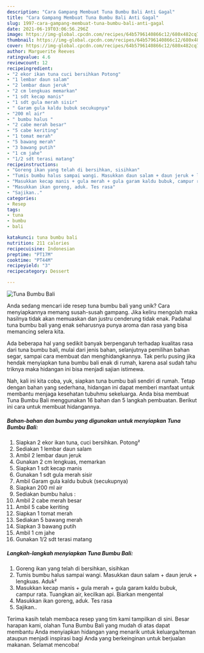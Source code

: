 ```yaml
---
description: "Cara Gampang Membuat Tuna Bumbu Bali Anti Gagal"
title: "Cara Gampang Membuat Tuna Bumbu Bali Anti Gagal"
slug: 1997-cara-gampang-membuat-tuna-bumbu-bali-anti-gagal
date: 2021-06-19T03:06:56.296Z
image: https://img-global.cpcdn.com/recipes/64b5796140866c12/680x482cq70/tuna-bumbu-bali-foto-resep-utama.jpg
thumbnail: https://img-global.cpcdn.com/recipes/64b5796140866c12/680x482cq70/tuna-bumbu-bali-foto-resep-utama.jpg
cover: https://img-global.cpcdn.com/recipes/64b5796140866c12/680x482cq70/tuna-bumbu-bali-foto-resep-utama.jpg
author: Marguerite Reeves
ratingvalue: 4.6
reviewcount: 12
recipeingredient:
- "2 ekor ikan tuna cuci bersihkan Potong"
- "1 lembar daun salam"
- "2 lembar daun jeruk"
- "2 cm lengkuas memarkan"
- "1 sdt kecap manis"
- "1 sdt gula merah sisir"
- " Garam gula kaldu bubuk secukupnya"
- "200 ml air"
- " bumbu halus "
- "2 cabe merah besar"
- "5 cabe keriting"
- "1 tomat merah"
- "5 bawang merah"
- "3 bawang putih"
- "1 cm jahe"
- "1/2 sdt terasi matang"
recipeinstructions:
- "Goreng ikan yang telah di bersihkan, sisihkan"
- "Tumis bumbu halus sampai wangi. Masukkan daun salam + daun jeruk + lengkuas. Aduk²"
- "Masukkan kecap manis + gula merah + gula garam kaldu bubuk, campur rata. Tuangkan air, kecilkan api. Biarkan mengental"
- "Masukkan ikan goreng, aduk. Tes rasa"
- "Sajikan.."
categories:
- Resep
tags:
- tuna
- bumbu
- bali

katakunci: tuna bumbu bali 
nutrition: 211 calories
recipecuisine: Indonesian
preptime: "PT17M"
cooktime: "PT44M"
recipeyield: "3"
recipecategory: Dessert

---
```



![Tuna Bumbu Bali](https://img-global.cpcdn.com/recipes/64b5796140866c12/680x482cq70/tuna-bumbu-bali-foto-resep-utama.jpg)

Anda sedang mencari ide resep tuna bumbu bali yang unik? Cara menyiapkannya memang susah-susah gampang. Jika keliru mengolah maka hasilnya tidak akan memuaskan dan justru cenderung tidak enak. Padahal tuna bumbu bali yang enak seharusnya punya aroma dan rasa yang bisa memancing selera kita.

Ada beberapa hal yang sedikit banyak berpengaruh terhadap kualitas rasa dari tuna bumbu bali, mulai dari jenis bahan, selanjutnya pemilihan bahan segar, sampai cara membuat dan menghidangkannya. Tak perlu pusing jika hendak menyiapkan tuna bumbu bali enak di rumah, karena asal sudah tahu triknya maka hidangan ini bisa menjadi sajian istimewa.




Nah, kali ini kita coba, yuk, siapkan tuna bumbu bali sendiri di rumah. Tetap dengan bahan yang sederhana, hidangan ini dapat memberi manfaat untuk membantu menjaga kesehatan tubuhmu sekeluarga. Anda bisa membuat Tuna Bumbu Bali menggunakan 16 bahan dan 5 langkah pembuatan. Berikut ini cara untuk membuat hidangannya.

<!--inarticleads1-->

##### Bahan-bahan dan bumbu yang digunakan untuk menyiapkan Tuna Bumbu Bali:

1. Siapkan 2 ekor ikan tuna, cuci bersihkan. Potong²
1. Sediakan 1 lembar daun salam
1. Ambil 2 lembar daun jeruk
1. Gunakan 2 cm lengkuas, memarkan
1. Siapkan 1 sdt kecap manis
1. Gunakan 1 sdt gula merah sisir
1. Ambil  Garam gula kaldu bubuk (secukupnya)
1. Siapkan 200 ml air
1. Sediakan  bumbu halus :
1. Ambil 2 cabe merah besar
1. Ambil 5 cabe keriting
1. Siapkan 1 tomat merah
1. Sediakan 5 bawang merah
1. Siapkan 3 bawang putih
1. Ambil 1 cm jahe
1. Gunakan 1/2 sdt terasi matang




<!--inarticleads2-->

##### Langkah-langkah menyiapkan Tuna Bumbu Bali:

1. Goreng ikan yang telah di bersihkan, sisihkan
1. Tumis bumbu halus sampai wangi. Masukkan daun salam + daun jeruk + lengkuas. Aduk²
1. Masukkan kecap manis + gula merah + gula garam kaldu bubuk, campur rata. Tuangkan air, kecilkan api. Biarkan mengental
1. Masukkan ikan goreng, aduk. Tes rasa
1. Sajikan..




Terima kasih telah membaca resep yang tim kami tampilkan di sini. Besar harapan kami, olahan Tuna Bumbu Bali yang mudah di atas dapat membantu Anda menyiapkan hidangan yang menarik untuk keluarga/teman ataupun menjadi inspirasi bagi Anda yang berkeinginan untuk berjualan makanan. Selamat mencoba!
